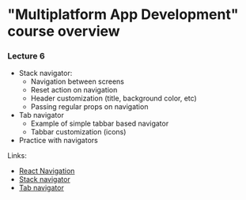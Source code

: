 
# "Multiplatform App Development" course overview

### Lecture 6
- Stack navigator:
    - Navigation between screens
    - Reset action on navigation
    - Header customization (title, background color, etc)
    - Passing regular props on navigation 
- Tab navigator
    - Example of simple tabbar based navigator
    - Tabbar customization (icons)
- Practice with navigators

Links:
- [React Navigation](https://reactnavigation.org)
- [Stack navigator](https://reactnavigation.org/docs/en/stack-navigator.html)
- [Tab navigator](https://reactnavigation.org/docs/en/tab-based-navigation.html)
